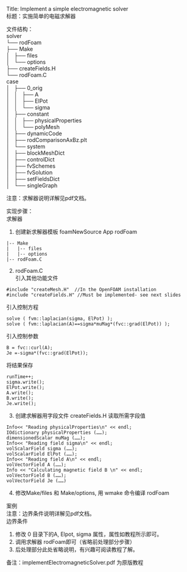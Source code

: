 Title:  Implement a simple electromagnetic solver <br>
标题：实施简单的电磁求解器 <br>

文件结构：<br>
solver<br>
└── rodFoam<br>
    ├── Make<br>
    │   ├── files<br>
    │   └── options<br>
    ├── createFields.H<br>
    └── rodFoam.C<br>
case<br>
│   ├── 0_orig<br>
│   │   ├── A<br>
│   │   ├── ElPot<br>
│   │   └── sigma<br>
│   ├── constant<br>
│   │   ├── physicalProperties<br>
│   │   └── polyMesh<br>
│   ├── dynamicCode<br>
│   ├── rodComparisonAxBz.plt<br>
│   └── system<br>
│       ├── blockMeshDict<br>
│       ├── controlDict<br>
│       ├── fvSchemes<br>
│       ├── fvSolution<br>
│       ├── setFieldsDict<br>
│       └── singleGraph<br>

注意：求解器说明详解见pdf文档。<br>

实现步骤：<br>
求解器<br>
1. 创建新求解器模板 foamNewSource App rodFoam<br>
```
|-- Make
|   |-- files
|   |-- options
|-- rodFoam.C
```
2.  rodFoam.C<br>
引入其他功能文件
```
#include "createMesh.H"  //In the OpenFOAM installation
#include "createFields.H" //Must be implemented- see next slides
```
引入控制方程
```
solve ( fvm::laplacian(sigma, ElPot) );
solve ( fvm::laplacian(A)==sigma*muMag*(fvc::grad(ElPot)) );
```
引入控制参数
```
B = fvc::curl(A);
Je =-sigma*(fvc::grad(ElPot));
```
将结果保存
```
runTime++;  
sigma.write();
ElPot.write();
A.write();
B.write();
Je.write();
```
3. 创建求解器用字段文件 createFields.H
读取所需字段值
```
Info<< "Reading physicalProperties\n" << endl;
IOdictionary physicalProperties (……);
dimensionedScalar muMag (……);
Info<< "Reading field sigma\n" << endl;
volScalarField sigma (……);
volScalarField ElPot (……);
Info<< "Reading field A\n" << endl;
volVectorField A (……);
Info << "Calculating magnetic field B \n" << endl;
volVectorField B (……);
volVectorField Je (……)
```
4. 修改Make/files 和 Make/options, 用 wmake 命令编译 rodFoam

案例<br>
注意：边界条件说明详解见pdf文档。<br>
边界条件<br>
1. 修改 0 目录下的A, Elpot, sigma 属性，属性如教程所示即可。
2. 调用求解器 rodFoam即可（省略前处理部分步骤）
3. 后处理部分此处省略说明，有兴趣可阅读教程了解。





备注：implementElectromagneticSolver.pdf 为原版教程
